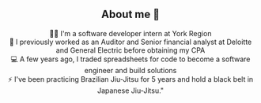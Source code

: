 <h2 align="center"> About me 👋 </h2>

<p align="center">
👨‍💻 I'm a software developer intern at York Region <br>
🧾 I previously worked as an Auditor and Senior financial analyst at Deloitte and General Electric before obtaining my CPA <br>
💻 A few years ago, I traded spreadsheets for code to become a software engineer and build solutions <br>
⚡ I've been practicing Brazilian Jiu-Jitsu for 5 years and hold a black belt in Japanese Jiu-Jitsu."
</p>

<!--
**danielkamenetsky/danielkamenetsky** is a ✨ _special_ ✨ repository because its `README.md` (this file) appears on your GitHub profile.

Here are some ideas to get you started:
##I'm a software developer intern at York Region. I previously worked as an auditor and senior financial analyst at Deloitte and General Electric before obtaining my CPA.
A few years ago, I traded spreadsheets for code to become a software engineer and build solutions.

- 🔭 I’m currently working on ...
- 🌱 I’m currently learning ...
- 👯 I’m looking to collaborate on ...
- 🤔 I’m looking for help with ...
- 💬 Ask me about ...
- 📫 How to reach me: ...
- 😄 Pronouns: ...
- ⚡ Fun fact: ...
-->
